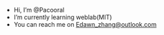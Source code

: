 -  Hi, I’m @Pacooral
-  I’m currently learning weblab(MIT)
-  You can reach me on Edawn_zhang@outlook.com 

<!---
Pacooral/Pacooral is a ✨ special ✨ repository because its `README.md` (this file) appears on your GitHub profile.
You can click the Preview link to take a look at your changes.
--->
